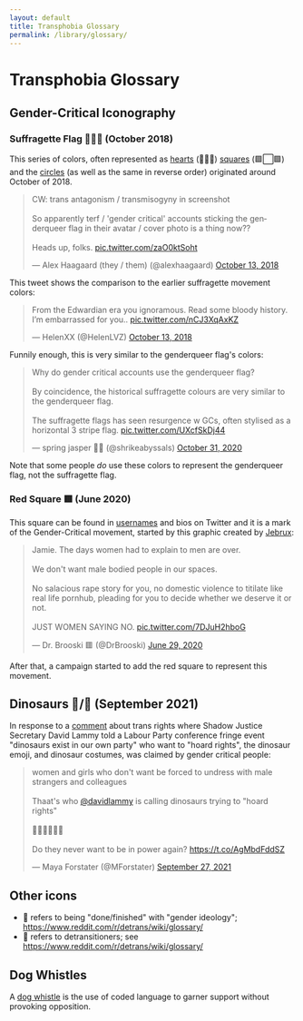 ```yaml
---
layout: default
title: Transphobia Glossary
permalink: /library/glossary/
---
```


# Transphobia Glossary

## Gender-Critical Iconography

### Suffragette Flag 💜🤍💚 (October 2018)

This series of colors, often represented as [hearts](https://twitter.com/search?q=%F0%9F%92%9C%F0%9F%A4%8D%F0%9F%92%9A&src=typed_query&f=user) (💜🤍💚) [squares](https://twitter.com/search?q=%F0%9F%9F%AA%E2%AC%9C%F0%9F%9F%A9&src=typed_query&f=user) (🟪⬜🟩) and the [circles](https://twitter.com/search?q=%F0%9F%9F%A3%E2%9A%AA%F0%9F%9F%A2&src=typed_query&f=user) (as well as the same in reverse order) originated around
October of 2018.

<blockquote class="twitter-tweet" data-dnt="true"><p lang="en" dir="ltr">CW: trans antagonism / transmisogyny in screenshot<br><br>So apparently terf / &#39;gender critical&#39; accounts sticking the genderqueer flag in their avatar / cover photo is a thing now??<br><br>Heads up, folks. <a href="https://t.co/zaO0ktSoht">pic.twitter.com/zaO0ktSoht</a></p>&mdash; Alex Haagaard (they / them) (@alexhaagaard) <a href="https://twitter.com/alexhaagaard/status/1051170053843050497?ref_src=twsrc%5Etfw">October 13, 2018</a></blockquote> <script async src="https://platform.twitter.com/widgets.js" charset="utf-8"></script>

This tweet shows the comparison to the earlier suffragette movement colors:

<blockquote class="twitter-tweet" data-dnt="true"><p lang="en" dir="ltr">From the Edwardian era you ignoramous. Read some bloody history. I’m embarrassed for you.. <a href="https://t.co/nCJ3XqAxKZ">pic.twitter.com/nCJ3XqAxKZ</a></p>&mdash; HelenXX (@HelenLVZ) <a href="https://twitter.com/HelenLVZ/status/1051196443069952000?ref_src=twsrc%5Etfw">October 13, 2018</a></blockquote> <script async src="https://platform.twitter.com/widgets.js" charset="utf-8"></script>

Funnily enough, this is very similar to the genderqueer flag's colors:

<blockquote class="twitter-tweet" data-dnt="true"><p lang="en" dir="ltr">Why do gender critical accounts use the genderqueer flag?<br><br>By coincidence, the historical suffragette colours are very similar to the genderqueer flag.<br><br>The suffragette flags has seen resurgence w GCs, often stylised as a horizontal 3 stripe flag. <a href="https://t.co/UXcfSkDj44">pic.twitter.com/UXcfSkDj44</a></p>&mdash; spring jasper 🌱🌼 (@shrikeabyssals) <a href="https://twitter.com/shrikeabyssals/status/1322629078285979650?ref_src=twsrc%5Etfw">October 31, 2020</a></blockquote> <script async src="https://platform.twitter.com/widgets.js" charset="utf-8"></script>

Note that some people *do* use these colors to represent the genderqueer flag, not the suffragette flag.

### Red Square 🟥 (June 2020)

This square can be found in [usernames](https://twitter.com/search?q=%F0%9F%9F%A5&src=typed_query&f=user) and bios on Twitter and it
is a mark of the Gender-Critical movement, started by this graphic created by [Jebrux](https://twitter.com/slomopomo):

<blockquote class="twitter-tweet" data-conversation="none" data-dnt="true"><p lang="en" dir="ltr">Jamie. The days women had to explain to men are over.<br><br>We don&#39;t want male bodied people in our spaces.<br><br>No salacious rape story for you, no domestic violence to titilate like real life pornhub, pleading for you to decide whether we deserve it or not.<br><br>JUST WOMEN SAYING NO. <a href="https://t.co/7DJuH2hboG">pic.twitter.com/7DJuH2hboG</a></p>&mdash; Dr. Brooski 🟥 (@DrBrooski) <a href="https://twitter.com/DrBrooski/status/1277511382141935616?ref_src=twsrc%5Etfw">June 29, 2020</a></blockquote> <script async src="https://platform.twitter.com/widgets.js" charset="utf-8"></script>

After that, a campaign started to add the red square to represent this movement.

## Dinosaurs 🦕/🦖 (September 2021)

In response to a [comment](https://labourlist.org/2021/09/anti-trans-members-are-dinosaurs-who-want-to-hoard-rights-says-lammy/) about trans rights where Shadow Justice Secretary David Lammy told a Labour Party conference fringe event "dinosaurs exist in our own party" who want to "hoard rights", the dinosaur emoji, and dinosaur costumes, was claimed by gender critical people:

<blockquote class="twitter-tweet" data-dnt="true"><p lang="en" dir="ltr">women and girls who don&#39;t want be forced to undress with male strangers and colleagues <br><br>Thaat&#39;s who <a href="https://twitter.com/DavidLammy?ref_src=twsrc%5Etfw">@davidlammy</a> is calling dinosaurs trying to &quot;hoard rights&quot;<br><br>🤦‍♀️🤦‍♀️🤦‍♀️<br><br>Do they never want to be in power again? <a href="https://t.co/AgMbdFddSZ">https://t.co/AgMbdFddSZ</a></p>&mdash; Maya Forstater (@MForstater) <a href="https://twitter.com/MForstater/status/1442542076093247488?ref_src=twsrc%5Etfw">September 27, 2021</a></blockquote> <script async src="https://platform.twitter.com/widgets.js" charset="utf-8"></script>

## Other icons
* 🏁 refers to being "done/finished" with "gender ideology"; https://www.reddit.com/r/detrans/wiki/glossary/
* 🦎 refers to detransitioners; see https://www.reddit.com/r/detrans/wiki/glossary/

## Dog Whistles

A [dog whistle] is the use of coded language to garner support without provoking opposition. 

[dog whistle]: https://en.wikipedia.org/wiki/Dog_whistle_(politics)
